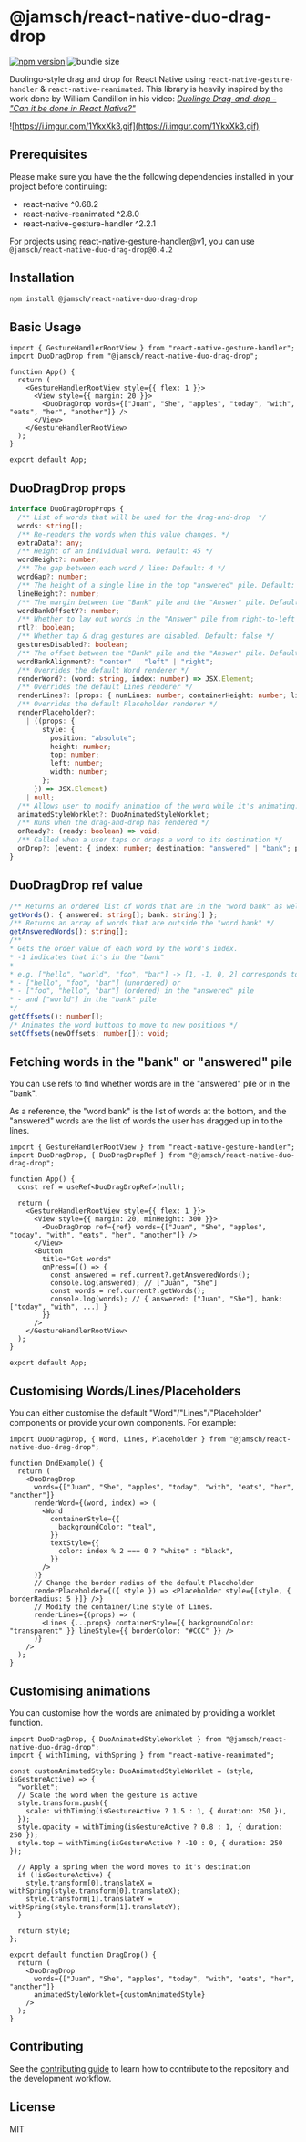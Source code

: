 # @jamsch/react-native-duo-drag-drop

[![npm version](https://badge.fury.io/js/@jamsch%2Freact-native-duo-drag-drop.svg)](https://www.npmjs.com/package/@jamsch/react-native-duo-drag-drop) ![bundle size](https://img.shields.io/bundlephobia/min/@jamsch/react-native-duo-drag-drop)

Duolingo-style drag and drop for React Native using `react-native-gesture-handler` & `react-native-reanimated`. This library is heavily inspired by the work done by William Candillon in his video: [_Duolingo Drag-and-drop - "Can it be done in React Native?"_](https://www.youtube.com/watch?v=tHWGKdpj1rs)

![https://i.imgur.com/1YkxXk3.gif](https://i.imgur.com/1YkxXk3.gif)

## Prerequisites

Please make sure you have the the following dependencies installed in your project before continuing:

- react-native ^0.68.2
- react-native-reanimated ^2.8.0
- react-native-gesture-handler ^2.2.1

For projects using react-native-gesture-handler@v1, you can use `@jamsch/react-native-duo-drag-drop@0.4.2`

## Installation

```sh
npm install @jamsch/react-native-duo-drag-drop
```

## Basic Usage

```tsx
import { GestureHandlerRootView } from "react-native-gesture-handler";
import DuoDragDrop from "@jamsch/react-native-duo-drag-drop";

function App() {
  return (
    <GestureHandlerRootView style={{ flex: 1 }}>
      <View style={{ margin: 20 }}>
        <DuoDragDrop words={["Juan", "She", "apples", "today", "with", "eats", "her", "another"]} />
      </View>
    </GestureHandlerRootView>
  );
}

export default App;
```

## DuoDragDrop props

```ts
interface DuoDragDropProps {
  /** List of words that will be used for the drag-and-drop  */
  words: string[];
  /** Re-renders the words when this value changes. */
  extraData?: any;
  /** Height of an individual word. Default: 45 */
  wordHeight?: number;
  /** The gap between each word / line: Default: 4 */
  wordGap?: number;
  /** The height of a single line in the top "answered" pile. Default: wordHeight * 1.2  */
  lineHeight?: number;
  /** The margin between the "Bank" pile and the "Answer" pile. Default: 20 */
  wordBankOffsetY?: number;
  /** Whether to lay out words in the "Answer" pile from right-to-left (for languages such as Arabic) */
  rtl?: boolean;
  /** Whether tap & drag gestures are disabled. Default: false */
  gesturesDisabled?: boolean;
  /** The offset between the "Bank" pile and the "Answer" pile. Default: 20 */
  wordBankAlignment?: "center" | "left" | "right";
  /** Overrides the default Word renderer */
  renderWord?: (word: string, index: number) => JSX.Element;
  /** Overrides the default Lines renderer */
  renderLines?: (props: { numLines: number; containerHeight: number; lineHeight: number }) => JSX.Element;
  /** Overrides the default Placeholder renderer */
  renderPlaceholder?:
    | ((props: {
        style: {
          position: "absolute";
          height: number;
          top: number;
          left: number;
          width: number;
        };
      }) => JSX.Element)
    | null;
  /** Allows user to modify animation of the word while it's animating. NOTE: this must be a worklet */
  animatedStyleWorklet?: DuoAnimatedStyleWorklet;
  /** Runs when the drag-and-drop has rendered */
  onReady?: (ready: boolean) => void;
  /** Called when a user taps or drags a word to its destination */
  onDrop?: (event: { index: number; destination: "answered" | "bank"; position: number }) => void;
}
```

## DuoDragDrop ref value

```ts
/** Returns an ordered list of words that are in the "word bank" as well as answered */
getWords(): { answered: string[]; bank: string[] };
/** Returns an array of words that are outside the "word bank" */
getAnsweredWords(): string[];
/**
* Gets the order value of each word by the word's index.
* -1 indicates that it's in the "bank"
*
* e.g. ["hello", "world", "foo", "bar"] -> [1, -1, 0, 2] corresponds to:
* - ["hello", "foo", "bar"] (unordered) or
* - ["foo", "hello", "bar"] (ordered) in the "answered" pile
* - and ["world"] in the "bank" pile
*/
getOffsets(): number[];
/* Animates the word buttons to move to new positions */
setOffsets(newOffsets: number[]): void;
```

## Fetching words in the "bank" or "answered" pile

You can use refs to find whether words are in the "answered" pile or in the "bank".

As a reference, the "word bank" is the list of words at the bottom, and the "answered" words are the list of words the user has dragged up in to the lines.

```tsx
import { GestureHandlerRootView } from "react-native-gesture-handler";
import DuoDragDrop, { DuoDragDropRef } from "@jamsch/react-native-duo-drag-drop";

function App() {
  const ref = useRef<DuoDragDropRef>(null);

  return (
    <GestureHandlerRootView style={{ flex: 1 }}>
      <View style={{ margin: 20, minHeight: 300 }}>
        <DuoDragDrop ref={ref} words={["Juan", "She", "apples", "today", "with", "eats", "her", "another"]} />
      </View>
      <Button
        title="Get words"
        onPress={() => {
          const answered = ref.current?.getAnsweredWords();
          console.log(answered); // ["Juan", "She"]
          const words = ref.current?.getWords();
          console.log(words); // { answered: ["Juan", "She"], bank: ["today", "with", ...] }
        }}
      />
    </GestureHandlerRootView>
  );
}

export default App;
```

## Customising Words/Lines/Placeholders

You can either customise the default "Word"/"Lines"/"Placeholder" components or provide your own components. For example:

```tsx
import DuoDragDrop, { Word, Lines, Placeholder } from "@jamsch/react-native-duo-drag-drop";

function DndExample() {
  return (
    <DuoDragDrop
      words={["Juan", "She", "apples", "today", "with", "eats", "her", "another"]}
      renderWord={(word, index) => (
        <Word
          containerStyle={{
            backgroundColor: "teal",
          }}
          textStyle={{
            color: index % 2 === 0 ? "white" : "black",
          }}
        />
      )}
      // Change the border radius of the default Placeholder
      renderPlaceholder={({ style }) => <Placeholder style={[style, { borderRadius: 5 }]} />}
      // Modify the container/line style of Lines.
      renderLines={(props) => (
        <Lines {...props} containerStyle={{ backgroundColor: "transparent" }} lineStyle={{ borderColor: "#CCC" }} />
      )}
    />
  );
}
```

## Customising animations

You can customise how the words are animated by providing a worklet function.

```tsx
import DuoDragDrop, { DuoAnimatedStyleWorklet } from "@jamsch/react-native-duo-drag-drop";
import { withTiming, withSpring } from "react-native-reanimated";

const customAnimatedStyle: DuoAnimatedStyleWorklet = (style, isGestureActive) => {
  "worklet";
  // Scale the word when the gesture is active
  style.transform.push({
    scale: withTiming(isGestureActive ? 1.5 : 1, { duration: 250 }),
  });
  style.opacity = withTiming(isGestureActive ? 0.8 : 1, { duration: 250 });
  style.top = withTiming(isGestureActive ? -10 : 0, { duration: 250 });

  // Apply a spring when the word moves to it's destination
  if (!isGestureActive) {
    style.transform[0].translateX = withSpring(style.transform[0].translateX);
    style.transform[1].translateY = withSpring(style.transform[1].translateY);
  }

  return style;
};

export default function DragDrop() {
  return (
    <DuoDragDrop
      words={["Juan", "She", "apples", "today", "with", "eats", "her", "another"]}
      animatedStyleWorklet={customAnimatedStyle}
    />
  );
}
```

## Contributing

See the [contributing guide](CONTRIBUTING.md) to learn how to contribute to the repository and the development workflow.

## License

MIT
